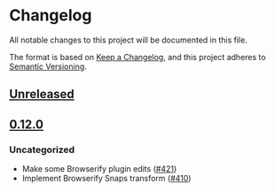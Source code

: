 # Changelog
All notable changes to this project will be documented in this file.

The format is based on [Keep a Changelog](https://keepachangelog.com/en/1.0.0/),
and this project adheres to [Semantic Versioning](https://semver.org/spec/v2.0.0.html).

## [Unreleased]

## [0.12.0]
### Uncategorized
- Make some Browserify plugin edits ([#421](https://github.com/MetaMask/snaps-skunkworks/pull/421))
- Implement Browserify Snaps transform ([#410](https://github.com/MetaMask/snaps-skunkworks/pull/410))

[Unreleased]: https://github.com/MetaMask/snaps-skunkworks/compare/v0.12.0...HEAD
[0.12.0]: https://github.com/MetaMask/snaps-skunkworks/releases/tag/v0.12.0
